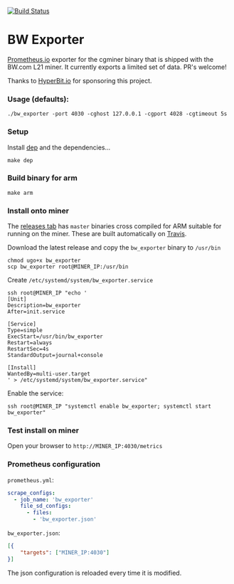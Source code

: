 [![Build Status](https://travis-ci.org/lookfirst/bw_exporter.svg?branch=master)](https://travis-ci.org/lookfirst/bw_exporter)

# BW Exporter

[Prometheus.io](https://prometheus.io/) exporter for the cgminer binary that is shipped with the BW.com L21 miner. It currently exports a limited set of data. PR's welcome!

Thanks to [HyperBit.io](https://hyperbitshop.io) for sponsoring this project.

### Usage (defaults):

``
./bw_exporter -port 4030 -cghost 127.0.0.1 -cgport 4028 -cgtimeout 5s 
``

### Setup

Install [dep](https://github.com/golang/dep) and the dependencies...

`make dep`

### Build binary for arm

`make arm`

### Install onto miner

The [releases tab](https://github.com/lookfirst/bw_exporter/releases) has `master` binaries cross compiled for ARM suitable for running on the miner. These are built automatically on [Travis](https://travis-ci.org/lookfirst/bw_exporter).

Download the latest release and copy the `bw_exporter` binary to `/usr/bin`

```
chmod ugo+x bw_exporter
scp bw_exporter root@MINER_IP:/usr/bin
```

Create `/etc/systemd/system/bw_exporter.service`

```
ssh root@MINER_IP "echo '
[Unit]
Description=bw_exporter
After=init.service

[Service]
Type=simple
ExecStart=/usr/bin/bw_exporter
Restart=always
RestartSec=4s
StandardOutput=journal+console

[Install]
WantedBy=multi-user.target
' > /etc/systemd/system/bw_exporter.service"
```

Enable the service:

```
ssh root@MINER_IP "systemctl enable bw_exporter; systemctl start bw_exporter"
```

### Test install on miner

Open your browser to `http://MINER_IP:4030/metrics`

### Prometheus configuration

`prometheus.yml`:

```yaml
scrape_configs:
  - job_name: 'bw_exporter'
    file_sd_configs:
      - files:
        - 'bw_exporter.json'
```

`bw_exporter.json`:
```json
[{
	"targets": ["MINER_IP:4030"]
}]
```

The json configuration is reloaded every time it is modified.